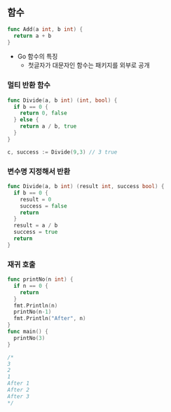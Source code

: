 ## 함수

```Go
func Add(a int, b int) {
  return a + b
}
```
- Go 함수의 특징
  - 첫글자가 대문자인 함수는 패키지를 외부로 공개

### 멀티 반환 함수
```Go
func Divide(a, b int) (int, bool) {
  if b == 0 {
    return 0, false
  } else {
    return a / b, true
  }
}

c, success := Divide(9,3) // 3 true
```

### 변수명 지정해서 반환
```Go
func Divide(a, b int) (result int, success bool) {
  if b == 0 {
    result = 0
    success = false
    return
  }
  result = a / b
  success = true
  return
}
```

### 재귀 호출
```Go
func printNo(n int) {
  if n == 0 {
    return
  }
  fmt.Println(n)
  printNo(n-1)
  fmt.Println("After", n)
}
func main() {
  printNo(3)
}

/*
3
2
1
After 1
After 2
After 3
*/
```